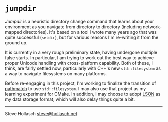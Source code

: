 `jumpdir`
====================================================================================================

_Jumpdir_ is a heuristic directory change command that learns about your environment as you navigate
from directory to directory (including network-mapped directories). It's based on a tool I wrote
many years ago that was quite successful (`setdir`), but for various reasons I'm re-writing it from
the ground up.

It is currently in a very rough preliminary state, having undergone multiple false starts. In
particular, I am trying to work out the best way to achieve proper Unicode handling with
cross-platform capability. Both of these, I think, are fairly settled now, particularly with C++'s
new `std::filesystem` as a way to navigate filesystems on many platforms.

Before re-engaging in this project, I'm working to finalize the transition of [pathmatch][] to use
`std::filesystem`. I may also use that project as my learning experiment for CMake. In addition, I
may choose to adopt [LSON][] as my data storage format, which will also delay things quite a bit.


----
Steve Hollasch <steve@hollasch.net>



[pathmatch]: https://github.com/hollasch/pathmatch
[LSON]:      https://github.com/hollasch/lson

